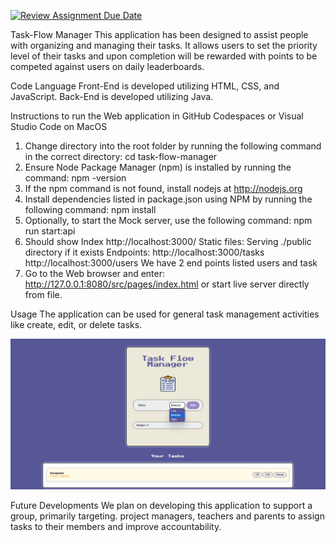 [![Review Assignment Due Date](https://classroom.github.com/assets/deadline-readme-button-22041afd0340ce965d47ae6ef1cefeee28c7c493a6346c4f15d667ab976d596c.svg)](https://classroom.github.com/a/8-Y6obCV)

Task-Flow Manager
This application has been designed to assist people with organizing and managing their tasks. It allows users to set the priority level of their tasks and upon completion will be rewarded with points to be competed against users on daily leaderboards.
 
 Code Language
 Front-End is developed utilizing HTML, CSS, and JavaScript. 
 Back-End is developed utilizing Java.

 Instructions to run the Web application in GitHub Codespaces or Visual Studio Code on MacOS
 
 1. Change directory into the root folder by running the following command in the correct directory: cd task-flow-manager
 2. Ensure Node Package Manager (npm) is installed by running the command: npm -version
 3. If the npm command is not found, install nodejs at http://nodejs.org
 4. Install dependencies listed in package.json using NPM by running the following command: npm install
 5. Optionally, to start the Mock server, use the following command: npm run start:api
 6. Should show Index http://localhost:3000/ Static files: Serving ./public directory if it exists Endpoints: http://localhost:3000/tasks http://localhost:3000/users We have 2 end points listed users and task
 7. Go to the Web browser and enter: http://127.0.0.1:8080/src/pages/index.html or start live server directly from file.
 
 Usage
 The application can be used for general task management activities like create, edit, or delete tasks. 


 ![Screenshot of the app](CreateTask.png)

 Future Developments
 We plan on developing this application to support a group,  primarily targeting. project managers, teachers and parents to assign tasks to their members and improve accountability. 



